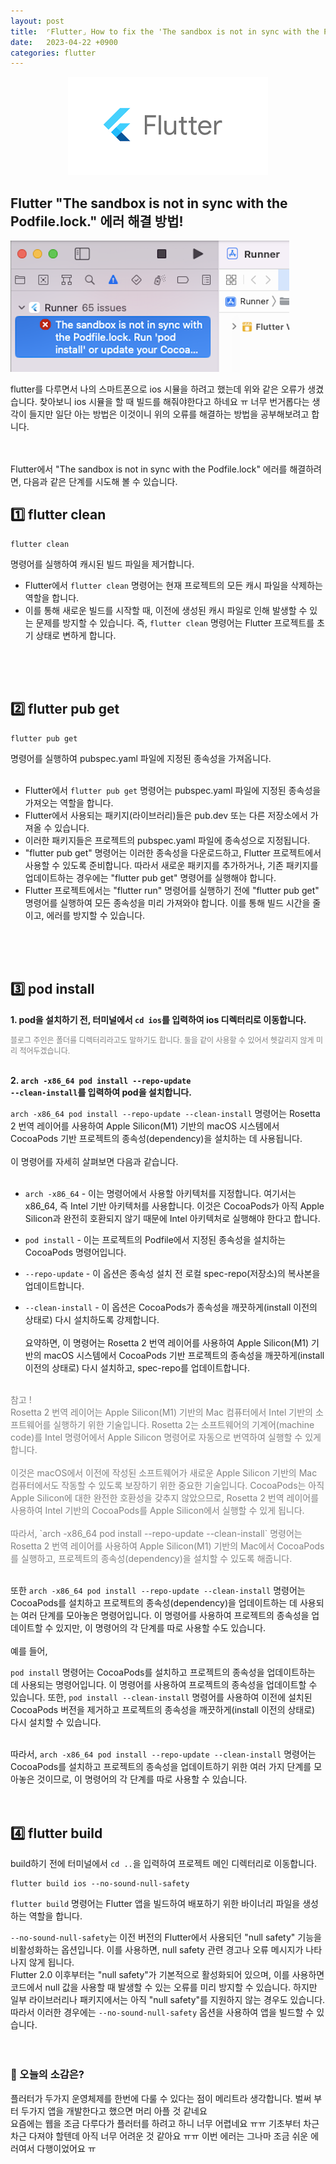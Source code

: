 ```yaml
---
layout: post
title:  ⌜Flutter⌟ How to fix the 'The sandbox is not in sync with the Podfile.lock' error
date:   2023-04-22 +0900
categories: flutter
---
```


<center>
  <img src="https://github.com/201960003/study_blog/blob/main/img/post8/flutter.png?raw=true" alt="main 사진">
</center>

## Flutter "The sandbox is not in sync with the Podfile.lock." 에러 해결 방법!
<img src="https://github.com/201960003/study_blog/blob/main/img/post8/error.png?raw=true" alt="main 사진">

flutter를 다루면서 나의 스마트폰으로 ios 시뮬을 하려고 했는데 위와 같은 오류가 생겼습니다. 찾아보니 ios 시뮬을 할 때 빌드를 해줘야한다고 하네요 ㅠ 너무 번거롭다는 생각이 들지만 일단 아는 방법은 이것이니 위의 오류를 해결하는 방법을 공부해보려고 합니다.
<br>
<br>
<br>

Flutter에서 "The sandbox is not in sync with the Podfile.lock" 에러를 해결하려면, 다음과 같은 단계를 시도해 볼 수 있습니다.

## 1️⃣ flutter clean
```
flutter clean
```

명령어를 실행하여 캐시된 빌드 파일을 제거합니다.

* Flutter에서 `flutter clean` 명령어는 현재 프로젝트의 모든 캐시 파일을 삭제하는 역할을 합니다.
* 이를 통해 새로운 빌드를 시작할 때, 이전에 생성된 캐시 파일로 인해 발생할 수 있는 문제를 방지할 수 있습니다. 즉, `flutter clean` 명령어는 Flutter 프로젝트를 초기 상태로 변하게 합니다.
<br>
<br>
<br>

## 2️⃣ flutter pub get
```
flutter pub get
```

명령어를 실행하여 pubspec.yaml 파일에 지정된 종속성을 가져옵니다.
<br><br>

* Flutter에서 `flutter pub get` 명령어는 pubspec.yaml 파일에 지정된 종속성을 가져오는 역할을 합니다. 
* Flutter에서 사용되는 패키지(라이브러리)들은 pub.dev 또는 다른 저장소에서 가져올 수 있습니다.
* 이러한 패키지들은 프로젝트의 pubspec.yaml 파일에 종속성으로 지정됩니다. 
* "flutter pub get" 명령어는 이러한 종속성을 다운로드하고, Flutter 프로젝트에서 사용할 수 있도록 준비합니다. 따라서 새로운 패키지를 추가하거나, 기존 패키지를 업데이트하는 경우에는 "flutter pub get" 명령어를 실행해야 합니다. 
* Flutter 프로젝트에서는 "flutter run" 명령어를 실행하기 전에 "flutter pub get" 명령어를 실행하여 모든 종속성을 미리 가져와야 합니다. 이를 통해 빌드 시간을 줄이고, 에러를 방지할 수 있습니다.
<br>
<br>
<br>

## 3️⃣ pod install

__1. pod을 설치하기 전, 터미널에서 <code>cd ios</code>를 입력하여 ios 디렉터리로 이동합니다.__

<span style="font-size:12px; color:gray">블로그 주인은 폴더를 디렉터리라고도 말하기도 합니다. 둘을 같이 사용할 수 있어서 헷갈리지 않게 미리 적어두겠습니다.</span>
<br><br>

__2. <code>arch -x86_64 pod install --repo-update --clean-install</code>를 입력하여 pod을 설치합니다.__

`arch -x86_64 pod install --repo-update --clean-install` 명령어는 Rosetta 2 번역 레이어를 사용하여 Apple Silicon(M1) 기반의 macOS 시스템에서 CocoaPods 기반 프로젝트의 종속성(dependency)을 설치하는 데 사용됩니다.
<br><br>
이 명령어를 자세히 살펴보면 다음과 같습니다.
<br><br>

- `arch -x86_64` - 이는 명령어에서 사용할 아키텍처를 지정합니다. 여기서는 x86_64, 즉 Intel 기반 아키텍처를 사용합니다. 이것은 CocoaPods가 아직 Apple Silicon과 완전히 호환되지 않기 때문에 Intel 아키텍처로 실행해야 한다고 합니다.


- `pod install` - 이는 프로젝트의 Podfile에서 지정된 종속성을 설치하는 CocoaPods 명령어입니다.

- `--repo-update` - 이 옵션은 종속성 설치 전 로컬 spec-repo(저장소)의 복사본을 업데이트합니다.

- `--clean-install` - 이 옵션은 CocoaPods가 종속성을 깨끗하게(install 이전의 상태로) 다시 설치하도록 강제합니다.
<br><br>
요약하면, 이 명령어는 Rosetta 2 번역 레이어를 사용하여 Apple Silicon(M1) 기반의 macOS 시스템에서 CocoaPods 기반 프로젝트의 종속성을 깨끗하게(install 이전의 상태로) 다시 설치하고, spec-repo를 업데이트합니다.
<br><br>

<span style="color: gray;">
참고 !<br>
Rosetta 2 번역 레이어는 Apple Silicon(M1) 기반의 Mac 컴퓨터에서 Intel 기반의 소프트웨어를 실행하기 위한 기술입니다. Rosetta 2는 소프트웨어의 기계어(machine code)를 Intel 명령어에서 Apple Silicon 명령어로 자동으로 번역하여 실행할 수 있게 합니다.
</span>
<br><br>
<span style="color: gray;">
이것은 macOS에서 이전에 작성된 소프트웨어가 새로운 Apple Silicon 기반의 Mac 컴퓨터에서도 작동할 수 있도록 보장하기 위한 중요한 기술입니다. CocoaPods는 아직 Apple Silicon에 대한 완전한 호환성을 갖추지 않았으므로, Rosetta 2 번역 레이어를 사용하여 Intel 기반의 CocoaPods를 Apple Silicon에서 실행할 수 있게 됩니다.
</span>
<br><br>
<span style="color: gray;">
따라서, `arch -x86_64 pod install --repo-update --clean-install` 명령어는 Rosetta 2 번역 레이어를 사용하여 Apple Silicon(M1) 기반의 Mac에서 CocoaPods를 실행하고, 프로젝트의 종속성(dependency)을 설치할 수 있도록 해줍니다.
</span>
<br><br>

또한 `arch -x86_64 pod install --repo-update --clean-install` 명령어는 CocoaPods를 설치하고 프로젝트의 종속성(dependency)을 업데이트하는 데 사용되는 여러 단계를 모아놓은 명령어입니다. 이 명령어를 사용하여 프로젝트의 종속성을 업데이트할 수 있지만, 이 명령어의 각 단계를 따로 사용할 수도 있습니다.
<br><br>
예를 들어,

`pod install` 명령어는 CocoaPods를 설치하고 프로젝트의 종속성을 업데이트하는 데 사용되는 명령어입니다.
이 명령어를 사용하여 프로젝트의 종속성을 업데이트할 수 있습니다.
또한, `pod install --clean-install` 명령어를 사용하여 이전에 설치된 CocoaPods 버전을 제거하고 프로젝트의 종속성을 깨끗하게(install 이전의 상태로) 다시 설치할 수 있습니다.
<br><br>

따라서, `arch -x86_64 pod install --repo-update --clean-install` 명령어는 CocoaPods를 설치하고 프로젝트의 종속성을 업데이트하기 위한 여러 가지 단계를 모아놓은 것이므로, 이 명령어의 각 단계를 따로 사용할 수 있습니다.
<br>
<br>
<br>

## 4️⃣ flutter build
build하기 전에 터미널에서 `cd ..`을 입력하여 프로젝트 메인 디렉터리로 이동합니다.

```
flutter build ios --no-sound-null-safety
```


`flutter build` 명령어는 Flutter 앱을 빌드하여 배포하기 위한 바이너리 파일을 생성하는 역할을 합니다. 
<br>

`--no-sound-null-safety`는 이전 버전의 Flutter에서 사용되던 "null safety" 기능을 비활성화하는 옵션입니다.
이를 사용하면, null safety 관련 경고나 오류 메시지가 나타나지 않게 됩니다. 
<br>
Flutter 2.0 이후부터는 "null safety"가 기본적으로 활성화되어 있으며, 이를 사용하면 코드에서 null 값을 사용할 때 발생할 수 있는 오류를 미리 방지할 수 있습니다. 하지만 일부 라이브러리나 패키지에서는 아직 "null safety"를 지원하지 않는 경우도 있습니다.
따라서 이러한 경우에는 `--no-sound-null-safety` 옵션을 사용하여 앱을 빌드할 수 있습니다.
<br>
<br>
<br>


### 🧐 오늘의 소감은?
플러터가 두가지 운영체제를 한번에 다룰 수 있다는 점이 메리트라 생각합니다. 벌써 부터 두가지 앱을 개발한다고 했으면 머리 아플 것 같네요<br>
요즘에는 웹을 조금 다루다가 플러터를 하려고 하니 너무 어렵네요 ㅠㅠ 기초부터 차근차근 다져야 할텐데 아직 너무 어려운 것 같아요 ㅠㅠ
이번 에러는 그나마 조금 쉬운 에러여서 다행이었어요 ㅠ

